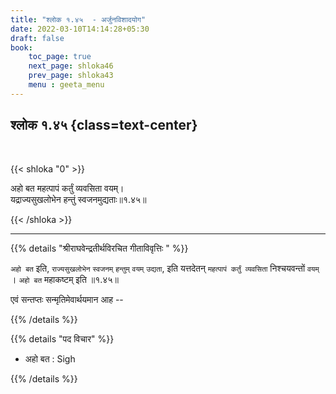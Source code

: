 ```yaml
---
title: "श्लोक १.४५  - अर्जुनविशादयोग"
date: 2022-03-10T14:14:28+05:30
draft: false
book:
    toc_page: true
    next_page: shloka46
    prev_page: shloka43
    menu : geeta_menu
---
```




## श्लोक १.४५ {class=text-center}

<br/>

{{< shloka  "0"  >}}

अहो बत महत्पापं कर्तुं व्यवसिता वयम्।   
यद्राज्यसुखलोभेन हन्तुं स्वजनमुद्यताः॥१.४५॥

{{< /shloka >}}

---

{{% details "श्रीराघवेन्द्रतीर्थविरचित गीताविवृत्तिः " %}}


`अहो बत` इति, `राज्यसुखलोभेन` `स्वजनम्‌` `हन्तुम्‌`
`वयम्‌` `उद्यता`, इति यत्तदेतन्‌ `महत्पापं कर्तुं व्यवसिता`
निश्चयवन्तों `वयम्‌` । `अहो बत`  महाकष्टम्‌ इति ॥१.४५॥

एवं सन्‍तप्तः सन्मृतिमेवार्थयमान आह --

{{% /details %}}


{{% details "पद विचार" %}}
- अहो बत : Sigh 

{{% /details %}}
